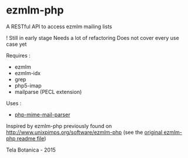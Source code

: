 # ezmlm-php
A RESTful API to access ezmlm mailing lists

! Still in early stage
Needs a lot of refactoring
Does not cover every use case yet

Requires :
- ezmlm
- ezmlm-idx
- grep
- php5-imap
- mailparse (PECL extension)

Uses :
- [php-mime-mail-parser](https://github.com/php-mime-mail-parser/php-mime-mail-parser)

Inspired by ezmlm-php previously found on http://www.unixpimps.org/software/ezmlm-php
(see the [original ezmlm-php readme file](README))

Tela Botanica - 2015
